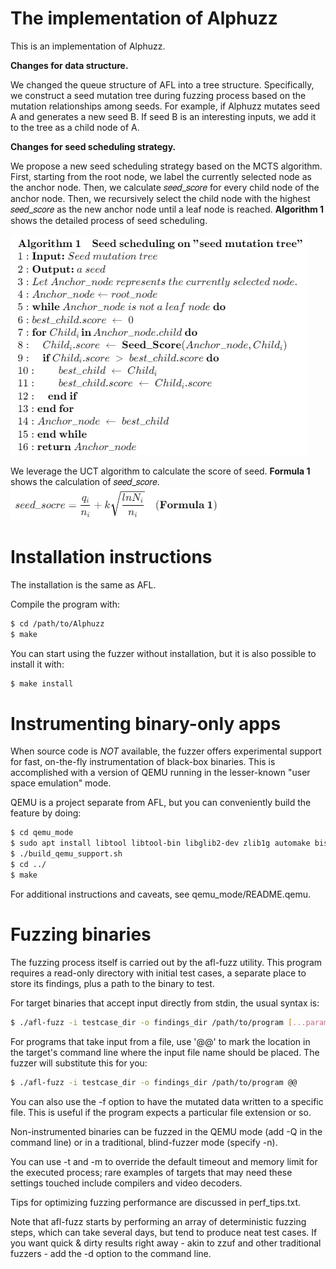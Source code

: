# The implementation of Alphuzz
This is an implementation of Alphuzz.

**Changes for data structure.** 

We changed the queue structure of AFL into a tree structure. Specifically, we construct a seed mutation tree during fuzzing process based on the mutation relationships among seeds. For example, if Alphuzz mutates seed A and generates a new seed B. If seed B is an interesting inputs, we add it to the tree as a child node of A.

**Changes for seed scheduling strategy.** 

We propose a new seed scheduling strategy based on the MCTS algorithm. First, starting from the root node, we label the currently selected node as the anchor node. Then, we calculate 𝑠𝑒𝑒𝑑_𝑠𝑐𝑜𝑟𝑒 for every child node of the anchor node. Then, we recursively select the child node with the highest 𝑠𝑒𝑒𝑑_𝑠𝑐𝑜𝑟𝑒 as the new anchor node until a leaf node is reached. 
**Algorithm 1** shows the detailed process of seed scheduling. 

![](algorithm1.png)

We leverage the UCT algorithm to calculate the score of seed. **Formula 1** shows the calculation of 𝑠𝑒𝑒𝑑_𝑠𝑐𝑜𝑟𝑒.
![](formula.png)



# Installation instructions

The installation is the same as AFL.

Compile the program with:
```bash
$ cd /path/to/Alphuzz
$ make
```
You can start using the fuzzer without installation, but it is also possible to
install it with:
```bash
$ make install
```

# Instrumenting binary-only apps

When source code is *NOT* available, the fuzzer offers experimental support for
fast, on-the-fly instrumentation of black-box binaries. This is accomplished
with a version of QEMU running in the lesser-known "user space emulation" mode.

QEMU is a project separate from AFL, but you can conveniently build the
feature by doing:

```bash
$ cd qemu_mode
$ sudo apt install libtool libtool-bin libglib2-dev zlib1g automake bison
$ ./build_qemu_support.sh
$ cd ../
$ make
```

For additional instructions and caveats, see qemu_mode/README.qemu.


# Fuzzing binaries


The fuzzing process itself is carried out by the afl-fuzz utility. This program
requires a read-only directory with initial test cases, a separate place to
store its findings, plus a path to the binary to test.

For target binaries that accept input directly from stdin, the usual syntax is:
```bash
$ ./afl-fuzz -i testcase_dir -o findings_dir /path/to/program [...params...]
```
For programs that take input from a file, use '@@' to mark the location in
the target's command line where the input file name should be placed. The
fuzzer will substitute this for you:
```bash
$ ./afl-fuzz -i testcase_dir -o findings_dir /path/to/program @@
```

You can also use the -f option to have the mutated data written to a specific
file. This is useful if the program expects a particular file extension or so.

Non-instrumented binaries can be fuzzed in the QEMU mode (add -Q in the command
line) or in a traditional, blind-fuzzer mode (specify -n).

You can use -t and -m to override the default timeout and memory limit for the
executed process; rare examples of targets that may need these settings touched
include compilers and video decoders.

Tips for optimizing fuzzing performance are discussed in perf_tips.txt.

Note that afl-fuzz starts by performing an array of deterministic fuzzing
steps, which can take several days, but tend to produce neat test cases. If you
want quick & dirty results right away - akin to zzuf and other traditional
fuzzers - add the -d option to the command line.


